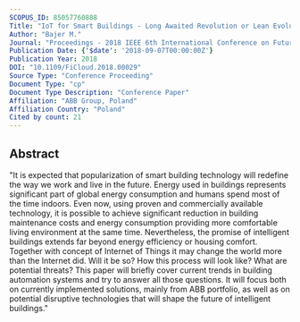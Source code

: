 ```yaml
---
SCOPUS_ID: 85057760888
Title: "IoT for Smart Buildings - Long Awaited Revolution or Lean Evolution"
Author: "Bajer M."
Journal: "Proceedings - 2018 IEEE 6th International Conference on Future Internet of Things and Cloud, FiCloud 2018"
Publication Date: {'$date': '2018-09-07T00:00:00Z'}
Publication Year: 2018
DOI: "10.1109/FiCloud.2018.00029"
Source Type: "Conference Proceeding"
Document Type: "cp"
Document Type Description: "Conference Paper"
Affiliation: "ABB Group, Poland"
Affiliation Country: "Poland"
Cited by count: 21
---
```


## Abstract
"It is expected that popularization of smart building technology will redefine the way we work and live in the future. Energy used in buildings represents significant part of global energy consumption and humans spend most of the time indoors. Even now, using proven and commercially available technology, it is possible to achieve significant reduction in building maintenance costs and energy consumption providing more comfortable living environment at the same time. Nevertheless, the promise of intelligent buildings extends far beyond energy efficiency or housing comfort. Together with concept of Internet of Things it may change the world more than the Internet did. Will it be so? How this process will look like? What are potential threats? This paper will briefly cover current trends in building automation systems and try to answer all those questions. It will focus both on currently implemented solutions, mainly from ABB portfolio, as well as on potential disruptive technologies that will shape the future of intelligent buildings."
